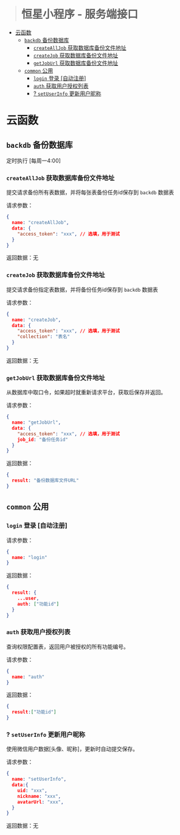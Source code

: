 ><h1>恒星小程序 - 服务端接口</h1>

- [云函数](#%e4%ba%91%e5%87%bd%e6%95%b0)
  - [`backdb` 备份数据库](#backdb-%e5%a4%87%e4%bb%bd%e6%95%b0%e6%8d%ae%e5%ba%93)
    - [`createAllJob` 获取数据库备份文件地址](#createalljob-%e8%8e%b7%e5%8f%96%e6%95%b0%e6%8d%ae%e5%ba%93%e5%a4%87%e4%bb%bd%e6%96%87%e4%bb%b6%e5%9c%b0%e5%9d%80)
    - [`createJob` 获取数据库备份文件地址](#createjob-%e8%8e%b7%e5%8f%96%e6%95%b0%e6%8d%ae%e5%ba%93%e5%a4%87%e4%bb%bd%e6%96%87%e4%bb%b6%e5%9c%b0%e5%9d%80)
    - [`getJobUrl` 获取数据库备份文件地址](#getjoburl-%e8%8e%b7%e5%8f%96%e6%95%b0%e6%8d%ae%e5%ba%93%e5%a4%87%e4%bb%bd%e6%96%87%e4%bb%b6%e5%9c%b0%e5%9d%80)
  - [`common` 公用](#common-%e5%85%ac%e7%94%a8)
    - [`login` 登录 [自动注册]](#login-%e7%99%bb%e5%bd%95-%e8%87%aa%e5%8a%a8%e6%b3%a8%e5%86%8c)
    - [`auth` 获取用户授权列表](#auth-%e8%8e%b7%e5%8f%96%e7%94%a8%e6%88%b7%e6%8e%88%e6%9d%83%e5%88%97%e8%a1%a8)
    - [? `setUserInfo` 更新用户昵称](#setuserinfo-%e6%9b%b4%e6%96%b0%e7%94%a8%e6%88%b7%e6%98%b5%e7%a7%b0)

# 云函数

## `backdb` 备份数据库

定时执行 [每周一4:00]

### `createAllJob` 获取数据库备份文件地址

提交请求备份所有表数据，并将每张表备份任务id保存到 `backdb` 数据表

请求参数：
```json
{
  name: "createAllJob",
  data: {
    "access_token": "xxx", // 选填，用于测试  
  }
}
```

返回数据：无

### `createJob` 获取数据库备份文件地址

提交请求备份指定表数据，并将备份任务id保存到 `backdb` 数据表

请求参数：
```json
{
  name: "createJob",
  data: {
    "access_token": "xxx", // 选填，用于测试 
    "collection": "表名" 
  }
}
```

返回数据：无

### `getJobUrl` 获取数据库备份文件地址

从数据库中取口令，如果超时就重新请求平台，获取后保存并返回。

请求参数：
```json
{
  name: "getJobUrl",
  data: {
    "access_token": "xxx", // 选填，用于测试 
    job_id: "备份任务id"
  }
}
```

返回数据：
```json
{
  result: "备份数据库文件URL"
}
```

## `common` 公用

### `login` 登录 [自动注册]

请求参数：
```json
{
  name: "login"
}
```

返回数据：
```json
{
  result: {
    ...user,
    auth: ["功能id"]
  }
}
```

### `auth` 获取用户授权列表

查询权限配置表，返回用户被授权的所有功能编号。

请求参数：
```json
{
  name: "auth"
}
```

返回数据：
```json
{
  result:["功能id"]
}
```

### ? `setUserInfo` 更新用户昵称

使用微信用户数据[头像、昵称]，更新时自动提交保存。

请求参数：
```json
{
  name: "setUserInfo",
  data:{
    uid: "xxx",
    nickname: "xxx",
    avatarUrl: "xxx",
  }
}
```

返回数据：无
